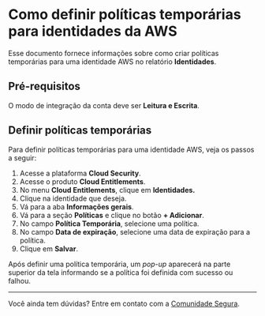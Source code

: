 # Como definir políticas temporárias para identidades da AWS

Esse documento fornece informações sobre como criar políticas temporárias para uma identidade AWS no relatório **Identidades**.

## Pré-requisitos
O modo de integração da conta deve ser **Leitura e Escrita**.

## Definir políticas temporárias
Para definir políticas temporárias para uma identidade AWS, veja os passos a seguir:

1. Acesse a plataforma **Cloud Security**.  
2. Acesse o produto **Cloud Entitlements**.  
3. No menu **Cloud Entitlements**, clique em **Identidades.**  
4. Clique na identidade que deseja.  
5. Vá para a aba **Informações gerais**.  
6. Vá para a seção **Políticas** e clique no botão **\+ Adicionar**.  
7. No campo **Política Temporária**, selecione uma política.  
8. No campo **Data de expiração**, selecione uma data de expiração para a política.  
9. Clique em **Salvar**.

Após definir uma política temporária, um *pop-up* aparecerá na parte superior da tela informando se a política foi definida com sucesso ou falhou.  

---
Você ainda tem dúvidas? Entre em contato com a [Comunidade Segura](https://community.Segura.io/).